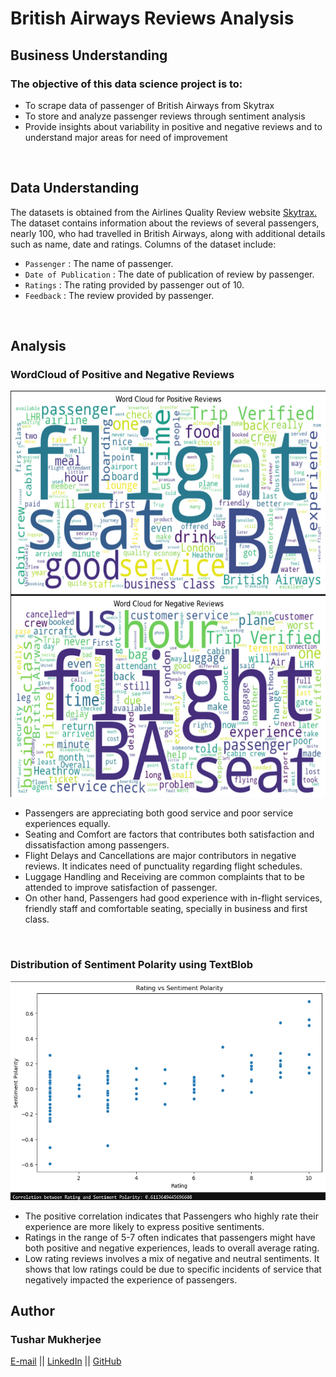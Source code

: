 # British Airways Reviews Analysis

## Business Understanding
### The objective of this data science project is to:
<ul>
  <li>To scrape data of passenger of British Airways from Skytrax</li>
  <li>To store and analyze passenger reviews through sentiment analysis </li>
  <li>Provide insights about variability in positive and negative reviews and to understand major areas for need of improvement</li>
</ul>

<br>

## Data Understanding
 The datasets is obtained from the Airlines Quality Review website <a href="https://www.airlinequality.com/airline-reviews/british-airways/">Skytrax.</a> The dataset contains information about the reviews of several passengers, nearly 100, who had travelled in British Airways, along with additional details such as name, date and ratings.
Columns of the dataset include:
<ul>
  <li><code>Passenger</code> : The name of passenger.</li>
  <li><code>Date of Publication</code> : The date of publication of review by passenger.</li>
  <li><code>Ratings</code> : The rating provided by passenger out of 10.</li>
  <li><code>Feedback</code> : The review provided by passenger.</li>
</ul>

<br>

## Analysis
### WordCloud of Positive and Negative Reviews
<img src="BA_Analysis(2).png" width="550" height="650">
<ul>
  <li>Passengers are appreciating both good service and poor service experiences equally.</li>
  <li>Seating and Comfort are factors that contributes both satisfaction and dissatisfaction among passengers.</li>
  <li>Flight Delays and Cancellations are major contributors in negative reviews. It indicates need of punctuality regarding flight schedules.</li>
  <li>Luggage Handling and Receiving are common complaints that to be attended to improve satisfaction of passenger.</li>
  <li>On other hand, Passengers had good experience with in-flight services, friendly staff and comfortable seating, specially in business and first class.</li>
</ul>

<br>

### Distribution of Sentiment Polarity using TextBlob
<img src='BA_Analysis(1).png' width="550" height="350">
<ul>
	<li>The positive correlation indicates that Passengers who highly rate their experience are more likely to express positive sentiments.</li>
	<li>Ratings in the range of 5-7 often indicates that passengers might have both positive and negative experiences, leads to overall average rating.</li>
	<li>Low rating reviews involves a mix of negative and neutral sentiments. It shows that low ratings could be due to specific incidents of service that negatively impacted the experience of passengers.</li>
</ul> 

## Author
### Tushar Mukherjee 

<a href="mailto: mukherjeetushar78@gmail.com">E-mail</a> || <a href="www.linkedin.com/in/tushar-mukherjee-b8516028a">LinkedIn</a> || <a href="https://github.com/GocoVoid">GitHub</a>
